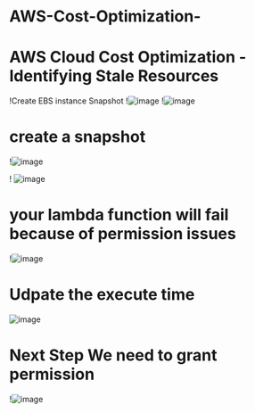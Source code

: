 # AWS-Cost-Optimization-
#  AWS Cloud Cost Optimization - Identifying Stale Resources
!Create  EBS instance Snapshot
!![image](https://github.com/rogerbarrow/AWS-Cost-Optimization-/assets/46138186/1f861d77-e6d5-4445-a700-50ed8e47eec1)
!![image](https://github.com/rogerbarrow/AWS-Cost-Optimization-/assets/46138186/f2dfa814-fcef-4ace-bf00-d019adb8291e)
# create a snapshot
!![image](https://github.com/rogerbarrow/AWS-Cost-Optimization-/assets/46138186/1abe5cce-37d7-43b0-97ca-1954a6dc7fc3)

! ![image](https://github.com/rogerbarrow/AWS-Cost-Optimization-/assets/46138186/92195034-5ac0-472a-a263-8458c116ff97)
# your lambda function will fail because of permission issues
!![image](https://github.com/rogerbarrow/AWS-Cost-Optimization-/assets/46138186/ddbb60f6-07bb-4abf-a047-1be31209dd9a)
# Udpate the execute time 
![image](https://github.com/rogerbarrow/AWS-Cost-Optimization-/assets/46138186/efea3d29-1d13-4f50-86bb-c2efc7968806)

# Next Step We need to grant permission
!![image](https://github.com/rogerbarrow/AWS-Cost-Optimization-/assets/46138186/b4c5e763-42c2-4c22-9340-a4d62432314a)
